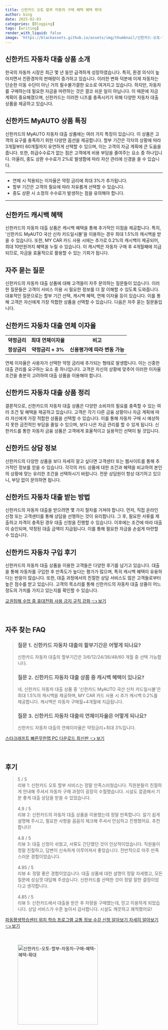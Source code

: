 ```yaml
---
title: 신한카드 오토 할부 자동차 구매 혜택 혜택 확대
author: bing
date: 2025-02-03
categories: [Blogging]
tags: [writing]
render_with_liquid: false
image: 'https://blackassets.github.io/assets/img/thumbnail/신한카드-오토-할부-자동차-구매-혜택-혜택-확대.webp'
---
```



<h2 id='신한카드_자동차_대출_상품_소개'>신한카드 자동차 대출 상품 소개</h2>

<p>한국의 자동차 시장은 최근 몇 년 동안 급격하게 성장하였습니다. 특히, 환경 의식이 높아지면서 친환경차의 판매량이 증가하고 있습니다. 이러한 변화 덕분에 이제 자동차는 단순한 이동 수단이 아닌 거의 필수불가결한 요소로 여겨지고 있습니다. 하지만, 자동차를 구매하는데 필요한 자금을 마련하는 것은 결코 쉬운 일이 아닙니다. 이 때문에 자금 계획이 중요해졌으며, 신한카드는 이러한 니즈를 충족시키기 위해 다양한 자동차 대출 상품을 제공하고 있습니다.</p>

<h2 id='신한카드_MyAUTO_상품_특징'>신한카드 MyAUTO 상품 특징</h2>

<p>신한카드의 MyAUTO 자동차 대출 상품에는 여러 가지 특징이 있습니다. 이 상품은 고객의 요구를 충족하기 위한 다양한 옵션을 제공합니다. 할부 기간은 각자의 상황에 따라 3개월부터 60개월까지 유연하게 선택할 수 있으며, 이는 고객의 자금 계획에 큰 도움을 줍니다. 또한, 취급수수료가 없는 점은 고객에게 비용 부담을 줄여주는 요소 중 하나입니다. 아울러, 중도 상환 수수료가 2%로 발생함에 따라 자산 관리에 신경을 쓸 수 있습니다.</p>

<hr />

<ul>
    <li>연체 시 적용되는 이자율은 약정 금리에 최대 3%가 추가됩니다.</li>
    <li>할부 기간은 고객의 필요에 따라 자유롭게 선택할 수 있습니다.</li>
    <li>중도 상환 시 소정의 수수료가 발생하는 점을 유의해야 합니다.</li>
</ul>

<hr />

<h2 id='신한카드_캐시백_혜택'>신한카드 캐시백 혜택</h2>

<p>신한카드의 자동차 대출 상품은 캐시백 혜택을 통해 추가적인 이점을 제공합니다. 특히, '신한카드 MyAUTO 국산 신차 카드일시불'을 이용하는 경우 최대 1.5%의 캐시백을 받을 수 있습니다. 또한, MY CAR 카드 사용 시에는 추가로 0.2%의 캐시백이 제공되어, 최대 10만원까지 혜택을 누릴 수 있습니다. 이 캐시백은 자동차 구매 후 4개월째에 지급되므로, 자금을 효율적으로 활용할 수 있는 기회가 됩니다.</p>

<h2 id='자주_묻는_질문'>자주 묻는 질문</h2>

<p>신한카드의 자동차 대출 상품에 대해 고객들이 자주 문의하는 질문들이 있습니다. 이러한 질문들은 고객이 서비스 이용 시 필요한 정보를 더 잘 이해할 수 있도록 도와줍니다. 대표적인 질문으로는 할부 기간 선택, 캐시백 혜택, 연체 이자율 등이 있습니다. 이를 통해 고객은 자신에게 가장 적합한 상품을 선택할 수 있습니다. 다음은 자주 묻는 질문들입니다.</p>

<h2 id='신한카드_자동차_대출_연체_이자율'>신한카드 자동차 대출 연체 이자율</h2>

<table>
    <tr>
        <td style="text-align: center; height: 17px;"><b>약정금리</b></td>
        <td style="text-align: center; height: 17px;"><b>최대 연체이자율</b></td>
        <td style="text-align: center; height: 17px;"><b>비고</b></td>
    </tr>
    <tr>
        <td style="text-align: center; height: 17px;"><b>정상금리</b></td>
        <td style="text-align: center; height: 17px;"><b>약정금리 + 3%</b></td>
        <td style="text-align: center; height: 17px;"><b>신용평가에 따라 변동 가능</b></td>
    </tr>
</table>

<p>연체 이자율은 사용자가 선택한 약정 금리에 추가되는 형태로 발생합니다. 이는 신중한 대출 관리를 요구하는 요소 중 하나입니다. 고객은 자신의 상황에 맞추어 이러한 이자율 조건을 충분히 고려하여 대출 상품을 이용해야 합니다.</p>

<h2 id='신한카드_자동차_대출_상품_정리'>신한카드 자동차 대출 상품 정리</h2>

<p>결론적으로, 신한카드의 자동차 대출 상품은 다양한 소비자의 필요를 충족할 수 있는 여러 조건 및 혜택을 제공하고 있습니다. 고객은 각기 다른 금융 상황이나 자금 계획에 따라 자신에게 가장 적합한 상품을 선택할 수 있습니다. 이를 통해 자동차 구매 시 예상하지 못한 금전적인 부담을 줄일 수 있으며, 보다 나은 자금 관리를 할 수 있게 됩니다. 신한카드를 통한 자동차 금융 상품은 고객에게 효율적이고 실용적인 선택이 될 것입니다.</p>

<h2 id='신한카드_상담_정보'>신한카드 상담 정보</h2>

<p>신한카드의 다양한 상품을 보다 자세히 알고 싶다면 고객센터 또는 웹사이트를 통해 추가적인 정보를 얻을 수 있습니다. 각각의 카드 상품에 대한 조건과 혜택을 비교하여 본인의 상황에 맞는 유리한 조건을 선택하시기 바랍니다. 전문 상담원이 항상 대기하고 있으니, 부담 없이 문의하면 됩니다.</p>

<h2 id='신한카드_자동차_대출_받는_방법'>신한카드 자동차 대출 받는 방법</h2>

<p>신한카드의 자동차 대출을 받으려면 몇 가지 절차를 거쳐야 합니다. 먼저, 직접 온라인 신청 또는 고객센터를 통해 상담을 선행하는 것이 유리합니다. 그 후, 필요한 서류를 제출하고 자격이 충족된 경우 대출 신청을 진행할 수 있습니다. 이후에는 조건에 따라 대출이 승인되며, 약정된 대출 금액이 지급됩니다. 이를 통해 필요한 자금을 손쉽게 마련할 수 있습니다.</p>

<h2 id='신한카드_자동차_구입_후기'>신한카드 자동차 구입 후기</h2>

<p>신한카드의 자동차 대출 상품을 이용한 고객들은 다양한 후기를 남기고 있습니다. 대출을 통해 자동차를 구입한 후 만족도가 높다는 평가가 많으며, 특히 캐시백 혜택이 유용하다는 반응이 많습니다. 또한, 대출 과정에서의 친절한 상담 서비스도 많은 고객들로부터 높은 점수를 받고 있습니다. 고객의 목소리를 통해 신한카드의 자동차 대출 상품이 어느 정도의 가치를 가지고 있는지를 확인할 수 있습니다.</p>


<p><a class="click-button" title="교권침해 수업 중 휴대전화 사용 금지 규칙 강화" href="https://blackassets.github.io/posts/%EA%B5%90%EA%B6%8C%EC%B9%A8%ED%95%B4-%EC%88%98%EC%97%85-%EC%A4%91-%ED%9C%B4%EB%8C%80%EC%A0%84%ED%99%94-%EC%82%AC%EC%9A%A9-%EA%B8%88%EC%A7%80-%EA%B7%9C%EC%B9%99-%EA%B0%95%ED%99%94/" rel="dofollow">교권침해 수업 중 휴대전화 사용 금지 규칙 강화 👈 보기</a></p><br>
<h2 id='자주_찾는_FAQ'>자주 찾는 FAQ</h2>
<div itemscope="" itemtype="https://schema.org/FAQPage"> 
<blockquote> 
<div itemscope="" itemprop="mainEntity" itemtype="https://schema.org/Question"> 
<h3 itemprop="name">질문 1. 신한카드 자동차 대출의 할부기간은 어떻게 되나요?</h3> 
<div itemscope="" itemprop="acceptedAnswer" itemtype="https://schema.org/Answer"> 
<span itemprop="text"> 
<p>신한카드 자동차 대출의 할부기간은 3/6/12/24/36/48/60 개월 중 선택 가능합니다.</p> 
</span> 
</div> 
</div> 

<div itemscope="" itemprop="mainEntity" itemtype="https://schema.org/Question"> 
<h3 itemprop="name">질문 2. 신한카드 자동차 대출 상품 중 캐시백 혜택이 있나요?</h3> 
<div itemscope="" itemprop="acceptedAnswer" itemtype="https://schema.org/Answer"> 
<span itemprop="text"> 
<p>네, 신한카드 자동차 대출 상품 중 '신한카드 MyAUTO 국산 신차 카드일시불'은 최대 1.5%의 캐시백을 제공하며, MY CAR 카드 사용 시 추가 캐시백 0.2%를 제공합니다. 캐시백은 자동차 구매월+4개월에 지급됩니다.</p> 
</span> 
</div> 
</div> 

<div itemscope="" itemprop="mainEntity" itemtype="https://schema.org/Question"> 
<h3 itemprop="name">질문 3. 신한카드 자동차 대출의 연체이자율은 어떻게 되나요?</h3> 
<div itemscope="" itemprop="acceptedAnswer" itemtype="https://schema.org/Answer"> 
<span itemprop="text"> 
<p>신한카드 자동차 대출의 연체이자율은 약정금리+최대 3%입니다.</p> 
</span> 
</div> 
</div> 
</blockquote> 
</div>
<p><a class="click-button" title="스타크래프트 빠른무한맵 PC 다운로드 최신판" href="https://blackassets.github.io/posts/%EC%8A%A4%ED%83%80%ED%81%AC%EB%9E%98%ED%94%84%ED%8A%B8-%EB%B9%A0%EB%A5%B8%EB%AC%B4%ED%95%9C%EB%A7%B5-PC-%EB%8B%A4%EC%9A%B4%EB%A1%9C%EB%93%9C-%EC%B5%9C%EC%8B%A0%ED%8C%90/" rel="dofollow">스타크래프트 빠른무한맵 PC 다운로드 최신판 👈 보기</a></p><br>
<h2 id='후기'>후기</h2>
<div itemscope itemtype="https://schema.org/Product">
  <blockquote>
  <div itemprop="review" itemscope itemtype="https://schema.org/Review">
      <div itemprop="reviewRating" itemscope itemtype="https://schema.org/Rating"> <span itemprop="ratingValue">5</span> / <span itemprop="bestRating">5</span> </div>
      <span itemprop="reviewBody">리뷰 1: 신한카드 오토 할부 서비스는 정말 만족스러웠습니다. 직원분들이 친절하게 안내해 주셔서 자동차 구매 과정이 굉장히 수월했습니다. 시설도 깔끔해서 기분 좋게 대출 상담을 받을 수 있었습니다.</span>
  </div>
  <br>
  <div itemprop="review" itemscope itemtype="https://schema.org/Review">
      <div itemprop="reviewRating" itemscope itemtype="https://schema.org/Rating"> <span itemprop="ratingValue">4.9</span> / <span itemprop="bestRating">5</span> </div>
      <span itemprop="reviewBody">리뷰 2: 신한카드의 자동차 대출 상품을 이용했는데 정말 만족합니다. 알기 쉽게 설명해 주시고, 필요한 사항을 꼼꼼히 체크해 주셔서 안심하고 진행했어요. 추천합니다!</span>
  </div>
  <br>
  <div itemprop="review" itemscope itemtype="https://schema.org/Review">
      <div itemprop="reviewRating" itemscope itemtype="https://schema.org/Rating"> <span itemprop="ratingValue">4.8</span> / <span itemprop="bestRating">5</span> </div>
      <span itemprop="reviewBody">리뷰 3: 대출 신청이 쉬웠고, 서류도 간단했던 것이 인상적이었습니다. 직원들이 정말 친절하고, 답변이 신속하게 이루어져서 좋았습니다. 전반적으로 아주 만족스러운 경험이었습니다.</span>
  </div>
  <br>
  <div itemprop="review" itemscope itemtype="https://schema.org/Review">
      <div itemprop="reviewRating" itemscope itemtype="https://schema.org/Rating"> <span itemprop="ratingValue">4.95</span> / <span itemprop="bestRating">5</span> </div>
      <span itemprop="reviewBody">리뷰 4: 정말 좋은 경험이었습니다. 대출 상품에 대한 설명이 정말 자세했고, 모든 질문에 성심껏 대답해 주셨습니다. 신한카드를 선택한 것이 정말 잘한 결정이었다고 생각합니다.</span>
  </div>
  <br>
  <div itemprop="review" itemscope itemtype="https://schema.org/Review">
      <div itemprop="reviewRating" itemscope itemtype="https://schema.org/Rating"> <span itemprop="ratingValue">4.85</span> / <span itemprop="bestRating">5</span> </div>
      <span itemprop="reviewBody">리뷰 5: 신한카드에서 대출을 받은 후 차량을 구매했는데, 믿고 이용하게 되었습니다. 상담 서비스가 수준 높아서 감사합니다. 시설도 깨끗하고 쾌적했어요!</span>
  </div>
  </blockquote>
</div>
<p><a class="click-button" title="파동평생학습센터 위치 학습 프로그램 교통 정보 수강 신청 알아보기 자세히 알아보기" href="https://blackassets.github.io/posts/%ED%8C%8C%EB%8F%99%ED%8F%89%EC%83%9D%ED%95%99%EC%8A%B5%EC%84%BC%ED%84%B0-%EC%9C%84%EC%B9%98-%ED%95%99%EC%8A%B5-%ED%94%84%EB%A1%9C%EA%B7%B8%EB%9E%A8-%EA%B5%90%ED%86%B5-%EC%A0%95%EB%B3%B4-%EC%88%98%EA%B0%95-%EC%8B%A0%EC%B2%AD-%EC%95%8C%EC%95%84%EB%B3%B4%EA%B8%B0-%EC%9E%90%EC%84%B8%ED%9E%88-%EC%95%8C%EC%95%84%EB%B3%B4%EA%B8%B0/" rel="dofollow">파동평생학습센터 위치 학습 프로그램 교통 정보 수강 신청 알아보기 자세히 알아보기 👈 보기</a></p><br>
<figure class="image"><img src="https://blackassets.github.io/assets/img/thumbnail/신한카드-오토-할부-자동차-구매-혜택-혜택-확대.webp" alt="신한카드-오토-할부-자동차-구매-혜택-혜택-확대" width="256" height="256"></figure>